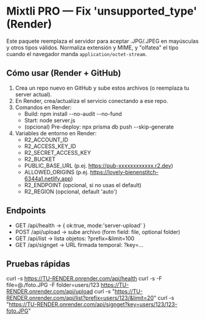 
Mixtli PRO — Fix 'unsupported_type' (Render)
============================================

Este paquete reemplaza el servidor para aceptar .JPG/.JPEG en mayúsculas y
otros tipos válidos. Normaliza extensión y MIME, y "olfatea" el tipo cuando
el navegador manda `application/octet-stream`.

Cómo usar (Render + GitHub)
---------------------------
1) Crea un repo nuevo en GitHub y sube estos archivos (o reemplaza tu server actual).
2) En Render, crea/actualiza el servicio conectando a ese repo.
3) Comandos en Render:
   - Build:       npm install --no-audit --no-fund
   - Start:       node server.js
   - (opcional) Pre-deploy:  npx prisma db push --skip-generate
4) Variables de entorno en Render:
   - R2_ACCOUNT_ID
   - R2_ACCESS_KEY_ID
   - R2_SECRET_ACCESS_KEY
   - R2_BUCKET
   - PUBLIC_BASE_URL   (p.ej. https://pub-xxxxxxxxxxxx.r2.dev)
   - ALLOWED_ORIGINS   (p.ej. https://lovely-bienenstitch-6344a1.netlify.app)
   - R2_ENDPOINT       (opcional, si no usas el default)
   - R2_REGION         (opcional, default 'auto')

Endpoints
---------
- GET  /api/health     → { ok:true, mode:'server-upload' }
- POST /api/upload     → sube archivo (form field: file, optional folder)
- GET  /api/list       → lista objetos: ?prefix=&limit=100
- GET  /api/signget    → URL firmada temporal: ?key=...

Pruebas rápidas
---------------
curl -s https://TU-RENDER.onrender.com/api/health
curl -s -F file=@./foto.JPG -F folder=users/123 https://TU-RENDER.onrender.com/api/upload
curl -s "https://TU-RENDER.onrender.com/api/list?prefix=users/123/&limit=20"
curl -s "https://TU-RENDER.onrender.com/api/signget?key=users/123/123-foto.JPG"
